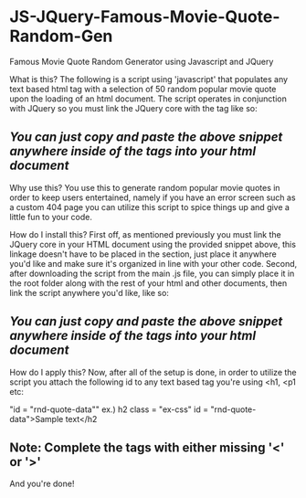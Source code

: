 # JS-JQuery-Famous-Movie-Quote-Random-Gen
Famous Movie Quote Random Generator using Javascript and JQuery 

What is this?
The following is a script using 'javascript' that populates any text based html tag with a selection of 50 random popular movie quote upon the loading of an html document. The script operates in conjunction with JQuery so you must link the JQuery core with the <script src=""></script> tag like so:

 <!-- Linking JQuery Core -->  
<script src="https://code.jquery.com/jquery-3.5.1.min.js"></script>
 <!-------------------------->
 
 *You can just copy and paste the above snippet anywhere inside of the <html></html> tags into your html document*
 ------------------------------------------------------------

Why use this?
You use this to generate random popular movie quotes in order to keep users entertained, namely if you have an error screen such as a custom 404 page you can utilize this script
to spice things up and give a little fun to your code.

How do I install this?
First off, as mentioned previously you must link the JQuery core in your HTML document using the provided snippet above, this linkage doesn't have to be placed in the <head> section, just place it anywhere you'd like and make sure it's organized in line with your other code. Second, after downloading the script from the main .js file, you can simply place it in the root folder along with the rest of your html and other documents, then link the script anywhere you'd like, like so:
  
 <!-- Linking FMQRG.js Core -->    
<script src="FMQRG.js"></script>
 <!-------------------------->
 
  *You can just copy and paste the above snippet anywhere inside of the <html></html> tags into your html document*
  ------------------------------------------------------------
  How do I apply this?
  Now, after all of the setup is done, in order to utilize the script you attach the following id to any text based tag you're using <h1, <p1 etc:
  
  "id = "rnd-quote-data""
  ex.)
  h2 class = "ex-css" id = "rnd-quote-data">Sample text</h2
  
  Note: Complete the tags with either missing '<' or '>' 
  ------------------------------------------------------------
  And you're done!
